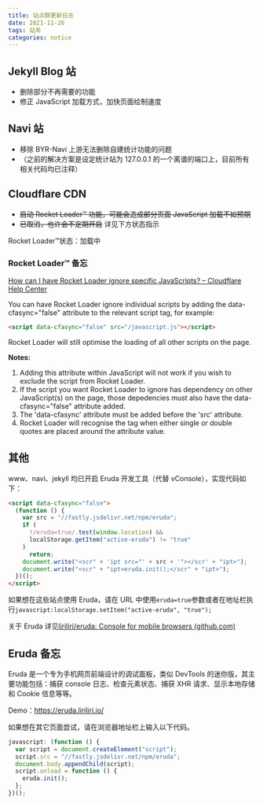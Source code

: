 ```yaml
---
title: 站点群更新日志
date: 2021-11-26
tags: 站务
categories: notice
---
```


## Jekyll Blog 站

- 删除部分不再需要的功能
- 修正 JavaScript 加载方式，加快页面绘制速度

## Navi 站

- 移除 BYR-Navi 上游无法删除自建统计功能的问题
- （之前的解决方案是设定统计站为 127.0.0.1 的一个离谱的端口上，目前所有相关代码均已注释）

## Cloudflare CDN

- ~~启动 Rocket Loader™ 功能，可能会造成部分页面 JavaScript 加载不如预期~~
- ~~已取消，也许会不定期开启~~ 详见下方状态指示

<p>Rocket Loader™状态：<span id="rocketloader-status">加载中</span></p>
<script>
    if (typeof __rocketLoaderEventCtor == "undefined") {
        document.getElementById("rocketloader-status").innerHTML = "未启动";
    } else {
        document.getElementById("rocketloader-status").innerHTML = "已启动";
    }
</script>

### Rocket Loader™ 备忘

[How can I have Rocket Loader ignore specific JavaScripts? – Cloudflare Help Center](https://support.cloudflare.com/hc/en-us/articles/200169436-How-can-I-have-Rocket-Loader-ignore-specific-JavaScripts-)

You can have Rocket Loader ignore individual scripts by adding the data-cfasync="false" attribute to the relevant script tag, for example:

```html
<script data-cfasync="false" src="/javascript.js"></script>
```

Rocket Loader will still optimise the loading of all other scripts on the page.

**Notes:**

1. Adding this attribute within JavaScript will not work if you wish to exclude the script from Rocket Loader.
2. If the script you want Rocket Loader to ignore has dependency on other JavaScript(s) on the page, those depedencies must also have the data-cfasync="false" attribute added.
3. The 'data-cfasync' attribute must be added before the 'src' attribute.
4. Rocket Loader will recognise the tag when either single or double quotes are placed around the attribute value.

## 其他

www、navi、jekyll 均已开启 Eruda 开发工具（代替 vConsole），实现代码如下：

```html
<script data-cfasync="false">
  (function () {
    var src = "//fastly.jsdelivr.net/npm/eruda";
    if (
      !/eruda=true/.test(window.location) &&
      localStorage.getItem("active-eruda") != "true"
    )
      return;
    document.write("<scr" + 'ipt src="' + src + '"></scr' + "ipt>");
    document.write("<scr" + "ipt>eruda.init();</scr" + "ipt>");
  })();
</script>
```

如果想在这些站点使用 Eruda，请在 URL 中使用`eruda=true`参数或者在地址栏执行`javascript:localStorage.setItem("active-eruda", "true");`

关于 Eruda 详见[liriliri/eruda: Console for mobile browsers (github.com)](https://github.com/liriliri/eruda)

## Eruda 备忘

Eruda 是一个专为手机网页前端设计的调试面板，类似 DevTools 的迷你版，其主要功能包括：捕获 console 日志、检查元素状态、捕获 XHR 请求、显示本地存储和 Cookie 信息等等。

Demo：https://eruda.liriliri.io/

如果想在其它页面尝试，请在浏览器地址栏上输入以下代码。

```javascript
javascript: (function () {
  var script = document.createElement("script");
  script.src = "//fastly.jsdelivr.net/npm/eruda";
  document.body.appendChild(script);
  script.onload = function () {
    eruda.init();
  };
})();
```
